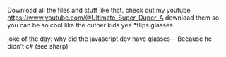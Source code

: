 Download all the files and stuff like that. check out my youtube https://www.youtube.com/@Ultimate_Super_Duper_A
download them so you can be so cool like the outher kids yea *flips glasses   

joke of the day: why did the javascript dev have glasses-- Because he didn't c# (see sharp)
